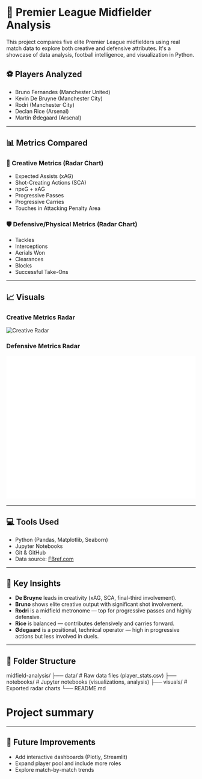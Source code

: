 # 🧠 Premier League Midfielder Analysis

This project compares five elite Premier League midfielders using real match data to explore both creative and defensive attributes. It's a showcase of data analysis, football intelligence, and visualization in Python.

## ⚽ Players Analyzed
- Bruno Fernandes (Manchester United)
- Kevin De Bruyne (Manchester City)
- Rodri (Manchester City)
- Declan Rice (Arsenal)
- Martin Ødegaard (Arsenal)

---

## 📊 Metrics Compared

### 🎨 Creative Metrics (Radar Chart)
- Expected Assists (xAG)
- Shot-Creating Actions (SCA)
- npxG + xAG
- Progressive Passes
- Progressive Carries
- Touches in Attacking Penalty Area

### 🛡️ Defensive/Physical Metrics (Radar Chart)
- Tackles
- Interceptions
- Aerials Won
- Clearances
- Blocks
- Successful Take-Ons

---

## 📈 Visuals

### Creative Metrics Radar  
![Creative Radar](visuals/creative_radar.png)

### Defensive Metrics Radar  
![Defensive Radar](visuals/defensive_radar.png)

---

## 💻 Tools Used

- Python (Pandas, Matplotlib, Seaborn)
- Jupyter Notebooks
- Git & GitHub
- Data source: [FBref.com](https://fbref.com/)

---

## 🧠 Key Insights

- **De Bruyne** leads in creativity (xAG, SCA, final-third involvement).
- **Bruno** shows elite creative output with significant shot involvement.
- **Rodri** is a midfield metronome — top for progressive passes and highly defensive.
- **Rice** is balanced — contributes defensively and carries forward.
- **Ødegaard** is a positional, technical operator — high in progressive actions but less involved in duels.

---

## 📂 Folder Structure

midfield-analysis/ ├── data/ # Raw data files (player_stats.csv) ├── notebooks/ # Jupyter notebooks (visualizations, analysis) ├── visuals/ # Exported radar charts └── README.md 

# Project summary

---

## 📌 Future Improvements

- Add interactive dashboards (Plotly, Streamlit)
- Expand player pool and include more roles
- Explore match-by-match trends


